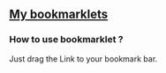 ## [My bookmarklets](https://jeanpan.github.io/bookmarklets/)

### How to use bookmarklet ? 
Just drag the Link to your bookmark bar. 